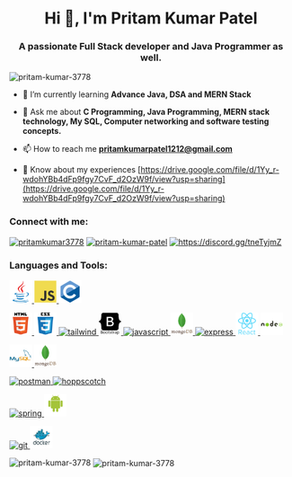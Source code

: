<h1 align="center">Hi 👋, I'm Pritam Kumar Patel</h1>
<h3 align="center">A passionate Full Stack developer and Java Programmer as well.</h3>

<p align="left"> <img src="https://komarev.com/ghpvc/?username=pritam-kumar-3778&label=Profile%20views&color=0e75b6&style=flat" alt="pritam-kumar-3778" /> </p>

- 🌱 I’m currently learning **Advance Java, DSA and MERN Stack**

- 💬 Ask me about **C Programming, Java Programming, MERN stack technology, My SQL, Computer networking and software testing concepts.**

- 📫 How to reach me **pritamkumarpatel1212@gmail.com**

- 📄 Know about my experiences [https://drive.google.com/file/d/1Yy_r-wdohYBb4dFp9fgy7CvF_d2OzW9f/view?usp=sharing](https://drive.google.com/file/d/1Yy_r-wdohYBb4dFp9fgy7CvF_d2OzW9f/view?usp=sharing)

<h3 align="left">Connect with me:</h3>
<p align="left">
<a href="https://twitter.com/pritamkumar3778" target="blank"><img align="center" src="https://raw.githubusercontent.com/rahuldkjain/github-profile-readme-generator/master/src/images/icons/Social/twitter.svg" alt="pritamkumar3778" height="30" width="40" /></a>
<a href="https://www.linkedin.com/in/pritam-kumar-patel-16aa68248/" target="blank"><img align="center" src="https://raw.githubusercontent.com/rahuldkjain/github-profile-readme-generator/master/src/images/icons/Social/linked-in-alt.svg" alt="pritam-kumar-patel" height="30" width="40" /></a>
<a href="https://discord.gg/https://discord.gg/tneTyjmZ" target="blank"><img align="center" src="https://raw.githubusercontent.com/rahuldkjain/github-profile-readme-generator/master/src/images/icons/Social/discord.svg" alt="https://discord.gg/tneTyjmZ" height="30" width="40" /></a>
</p>

<h3 align="left">Languages and Tools:</h3>
<p align="left"> <a href="https://drive.google.com/drive/folders/1Eo4-Y97-0sauKAuDgrQour7xcEypL6G-?usp=sharing" target="_blank" rel="noreferrer"> <img src="https://raw.githubusercontent.com/devicons/devicon/master/icons/java/java-original.svg" alt="java" width="40" height="40"/> </a> <a href="https://drive.google.com/drive/folders/1-_kAbkCFdaq_u9Uq8vEHeGGM9GTSREGI?usp=sharing" target="_blank" rel="noreferrer"> <img src="https://raw.githubusercontent.com/devicons/devicon/master/icons/javascript/javascript-original.svg" alt="javascript" width="40" height="40"/> </a> 
 <a href="https://drive.google.com/drive/folders/1VR0Y0FU0QI8i_doasV-fEw4MobMjS5_1?usp=sharing" target="_blank" rel="noreferrer"> <img src="https://raw.githubusercontent.com/devicons/devicon/master/icons/c/c-original.svg" alt="c" width="40" height="40"/> </a>

<a href="https://drive.google.com/drive/folders/1gdAa9f93waW0xTb1ma364xeEB82KQtua?usp=sharing" target="_blank" rel="noreferrer"> <img src="https://raw.githubusercontent.com/devicons/devicon/master/icons/html5/html5-original-wordmark.svg" alt="html5" width="40" height="40"/> </a> <a href="https://drive.google.com/drive/folders/1iQT3baZfUUNubvj8Yhxan45OZ1-t4pId?usp=sharing" target="_blank" rel="noreferrer"> <img src="https://raw.githubusercontent.com/devicons/devicon/master/icons/css3/css3-original-wordmark.svg" alt="css3" width="40" height="40"/> </a> <a href="https://tailwindcss.com/" target="_blank" rel="noreferrer"> <img src="https://www.vectorlogo.zone/logos/tailwindcss/tailwindcss-icon.svg" alt="tailwind" width="40" height="40"/> </a> <a href="https://getbootstrap.com" target="_blank" rel="noreferrer"> <img src="https://raw.githubusercontent.com/devicons/devicon/master/icons/bootstrap/bootstrap-plain-wordmark.svg" alt="bootstrap" width="40" height="40"/> </a> <a href="https://drive.google.com/drive/folders/1-_kAbkCFdaq_u9Uq8vEHeGGM9GTSREGI?usp=sharing" target="_blank" rel="noreferrer"> <img src="https://www.freepnglogos.com/uploads/javascript-png/javascript-logo-transparent-logo-javascript-images-3.png" alt="javascript" width="60" height="40"/> </a> <a href="https://drive.google.com/drive/folders/1BeJfukwMmO9NrjaWaWB-aUtVmD2vLKlD?usp=sharing" target="_blank" rel="noreferrer"> <img src="https://raw.githubusercontent.com/devicons/devicon/master/icons/mongodb/mongodb-original-wordmark.svg" alt="mongodb" width="40" height="40"/> </a> <a href="https://drive.google.com/drive/folders/1EubYJkdoFuzzOVFUmPyUj5XCOj8c8Yu8?usp=sharing" target="_blank" rel="noreferrer"> <img src="https://youteam.io/blog/wp-content/uploads/2022/04/expressjs_logo.png" alt="express" width="60" height="40"/> </a> <a href="https://drive.google.com/drive/folders/1yBVds3h0UO8XIKFyqx-_GUYbpDX6efND?usp=sharing" target="_blank" rel="noreferrer"> <img src="https://raw.githubusercontent.com/devicons/devicon/master/icons/react/react-original-wordmark.svg" alt="react" width="40" height="40"/> </a> <a href="https://drive.google.com/drive/folders/1Sh9oU-3ASFiodFB3Qv8q3e7xdJc-Gw1D?usp=sharing" target="_blank" rel="noreferrer"> <img src="https://raw.githubusercontent.com/devicons/devicon/master/icons/nodejs/nodejs-original-wordmark.svg" alt="nodejs" width="40" height="40"/> </a>

<a href="https://drive.google.com/drive/folders/1NkQX19kd-t9hNxhzjKq1CE8FqIzbSEV8?usp=sharing" target="_blank" rel="noreferrer"> <img src="https://raw.githubusercontent.com/devicons/devicon/master/icons/mysql/mysql-original-wordmark.svg" alt="mysql" width="40" height="40"/> </a> <a href="https://drive.google.com/drive/folders/1BeJfukwMmO9NrjaWaWB-aUtVmD2vLKlD?usp=sharing" target="_blank" rel="noreferrer"> <img src="https://raw.githubusercontent.com/devicons/devicon/master/icons/mongodb/mongodb-original-wordmark.svg" alt="mongodb" width="40" height="40"/> </a> 

<a href="https://postman.com" target="_blank" rel="noreferrer"> <img src="https://www.vectorlogo.zone/logos/getpostman/getpostman-icon.svg" alt="postman" width="40" height="40"/> </a> <a href="https://hoppscotch.io/?source=pwa" target="_blank" rel="noreferrer"> <img src="https://avatars.githubusercontent.com/u/56705483" alt="hoppscotch" width="40" height="40"/> </a>

<a href="https://spring.io/" target="_blank" rel="noreferrer"> <img src="https://www.vectorlogo.zone/logos/springio/springio-icon.svg" alt="spring" width="40" height="40"/> </a> <a href="https://developer.android.com" target="_blank" rel="noreferrer"> <img src="https://raw.githubusercontent.com/devicons/devicon/master/icons/android/android-original-wordmark.svg" alt="android" width="40" height="40"/> </a> 

<a href="https://drive.google.com/drive/folders/1IQnvlINV92DMLvFEAdGGRaxKkESdg7yX?usp=sharing" target="_blank" rel="noreferrer"> <img src="https://www.vectorlogo.zone/logos/git-scm/git-scm-icon.svg" alt="git" width="40" height="40"/> </a> <a href="https://www.docker.com/" target="_blank" rel="noreferrer"> <img src="https://raw.githubusercontent.com/docker-library/docs/c350af05d3fac7b5c3f6327ac82fe4d990d8729c/docker/logo.png" alt="git" width="40" height="40"/> </a>
</p>

<p><img align="left" src="https://github-readme-stats.vercel.app/api/top-langs?username=pritam-kumar-3778&show_icons=true&locale=en&layout=compact" alt="pritam-kumar-3778" /></p>

<p>&nbsp;<img align="center" src="https://github-readme-stats.vercel.app/api?username=pritam-kumar-3778&show_icons=true&locale=en" alt="pritam-kumar-3778" /></p>
